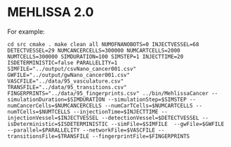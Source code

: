 # MEHLISSA 2.0

For example:

``
cd src
cmake .
make clean all
NUMOFNANOBOTS=0 INJECTVESSEL=68 DETECTVESSEL=29 NUMCANCERCELLS=300000 NUMCARTCELLS=2000 NUMTCELLS=300000 SIMDURATION=100 SIMSTEP=1 INJECTTIME=20 ISDETERMINISTIC=false PARALLELITY=1 SIMFILE="../output/csvNano_cancer001.csv" GWFILE="../output/gwNano_cancer001.csv" VASCFILE="../data/95_vasculature.csv" TRANSFILE="../data/95_transitions.csv" FINGERPRINTS="../data/95_fingerprints.csv"
../bin/MehlissaCancer --simulationDuration=$SIMDURATION --simulationStep=$SIMSTEP --numCancerCells=$NUMCANCERCELLS --numCarTCells=$NUMCARTCELLS --numTCells=$NUMTCELLS --injectionTime=$INJECTTIME --injectionVessel=$INJECTVESSEL --detectionVessel=$DETECTVESSEL --isDeterministic=$ISDETERMINISTIC --simFile=$SIMFILE  --gwFile=$GWFILE --parallel=$PARALLELITY --networkFile=$VASCFILE --transitionsFile=$TRANSFILE --fingerprintFile=$FINGERPRINTS
``
